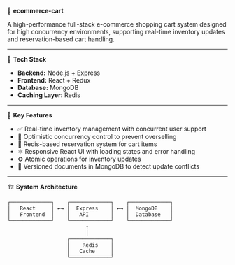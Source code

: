 🛒 **ecommerce-cart**

A high-performance full-stack e-commerce shopping cart system designed for high concurrency environments, supporting real-time inventory updates and reservation-based cart handling.

---

🧰 **Tech Stack**

* **Backend:** Node.js + Express
* **Frontend:** React + Redux
* **Database:** MongoDB
* **Caching Layer:** Redis

---

🚀 **Key Features**

* ✅ Real-time inventory management with concurrent user support
* 🛑 Optimistic concurrency control to prevent overselling
* 🔁 Redis-based reservation system for cart items
* ⚛️ Responsive React UI with loading states and error handling
* ⚙️ Atomic operations for inventory updates
* 🧾 Versioned documents in MongoDB to detect update conflicts

---

🏗️ **System Architecture**

```
┌─────────────┐    ┌─────────────┐    ┌─────────────┐
│   React     │ ←→ │  Express    │ ←→ │  MongoDB    │
│   Frontend  │    │   API       │    │  Database   │
└─────────────┘    └─────────────┘    └─────────────┘
                         ↑
                         │
                   ┌─────────────┐
                   │    Redis    │
                   │   Cache     │
                   └─────────────┘
```
